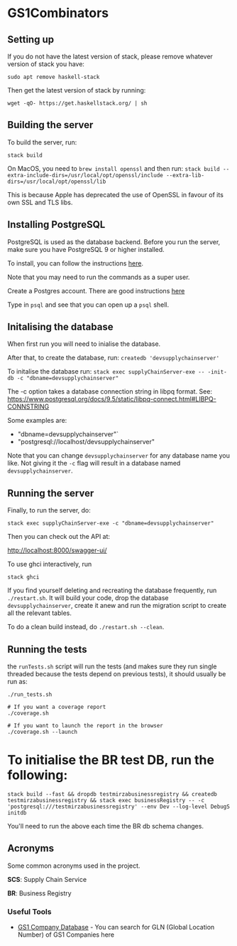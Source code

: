 # GS1Combinators

## Setting up

If you do not have the latest version of stack, please remove whatever version of stack you have:

`sudo apt remove haskell-stack`

Then get the latest version of stack by running:

`wget -qO- https://get.haskellstack.org/ | sh`

## Building the server

To build the server, run:

`stack build`

On MacOS, you need to `brew install openssl` and then run:
`stack build --extra-include-dirs=/usr/local/opt/openssl/include --extra-lib-dirs=/usr/local/opt/openssl/lib`

This is because Apple has deprecated the use of OpenSSL in favour of its own SSL and TLS libs.

## Installing PostgreSQL

PostgreSQL is used as the database backend. Before you run the server, make sure you have PostgreSQL 9 or higher installed.

To install, you can follow the instructions [here]( http://yallalabs.com/linux/how-to-install-and-use-postgresql-10-on-ubuntu-16-04/).

Note that you may need to run the commands as a super user.

Create a Postgres account.
There are good instructions [here](https://www.digitalocean.com/community/tutorials/how-to-install-and-use-postgresql-on-ubuntu-16-04)

Type in `psql` and see that you can open up a `psql` shell.

## Initalising the database

When first run you will need to inialise the database.

After that, to create the database, run:
`createdb 'devsupplychainserver'`

To initalise the database run:
`stack exec supplyChainServer-exe -- -init-db -c "dbname=devsupplychainserver"`

The -c option takes a database connection string in libpq format. See: https://www.postgresql.org/docs/9.5/static/libpq-connect.html#LIBPQ-CONNSTRING

Some examples are:

- "dbname=devsupplychainserver"`
- "postgresql://localhost/devsupplychainserver"

Note that you can change `devsupplychainserver` for any database name you like.
Not giving it the `-c` flag will result in a database named `devsupplychainserver`.


## Running the server

Finally, to run the server, do:

`stack exec supplyChainServer-exe -c "dbname=devsupplychainserver"`

Then you can check out the API at:

<http://localhost:8000/swagger-ui/>

To use ghci interactively, run

`stack ghci`

If you find yourself deleting and recreating the database frequently, run
`./restart.sh`. It will build your code, drop the database
`devsupplychainserver`, create it anew and run the migration script
to create all the relevant tables.

To do a clean build instead, do `./restart.sh --clean`.

## Running the tests

the `runTests.sh` script will run the tests (and makes sure they run single
threaded because the tests depend on previous tests), it should usually be run
as:

```shell
./run_tests.sh

# If you want a coverage report
./coverage.sh

# If you want to launch the report in the browser
./coverage.sh --launch
```
# To initialise the BR test DB, run the following:
```shell
stack build --fast && dropdb testmirzabusinessregistry && createdb testmirzabusinessregistry && stack exec businessRegistry -- -c 'postgresql:///testmirzabusinessregistry' --env Dev --log-level DebugS initdb
```
You'll need to run the above each time the BR db schema changes.

## Acronyms

Some common acronyms used in the project.

**SCS**: Supply Chain Service

**BR**:  Business Registry

### Useful Tools

- [GS1 Company Database](https://www.gs1us.org/tools/gs1-company-database-gepir) - You can search for GLN (Global Location Number) of GS1 Companies here
